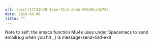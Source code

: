 ```yaml
---
url: /post/17f33d38-1aae-42c5-abbb-061b9ca3b785
date: 2018-04-06
title: ""
---
```


Note to self: the emacs function Mu4e uses under Spacemacs to send email(e.g when you hit ,,) is message-send-and-exit
